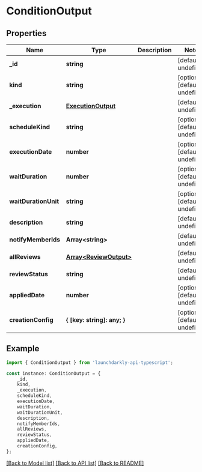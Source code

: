 # ConditionOutput


## Properties

Name | Type | Description | Notes
------------ | ------------- | ------------- | -------------
**_id** | **string** |  | [default to undefined]
**kind** | **string** |  | [optional] [default to undefined]
**_execution** | [**ExecutionOutput**](ExecutionOutput.md) |  | [default to undefined]
**scheduleKind** | **string** |  | [optional] [default to undefined]
**executionDate** | **number** |  | [optional] [default to undefined]
**waitDuration** | **number** |  | [optional] [default to undefined]
**waitDurationUnit** | **string** |  | [optional] [default to undefined]
**description** | **string** |  | [default to undefined]
**notifyMemberIds** | **Array&lt;string&gt;** |  | [default to undefined]
**allReviews** | [**Array&lt;ReviewOutput&gt;**](ReviewOutput.md) |  | [default to undefined]
**reviewStatus** | **string** |  | [default to undefined]
**appliedDate** | **number** |  | [optional] [default to undefined]
**creationConfig** | **{ [key: string]: any; }** |  | [optional] [default to undefined]

## Example

```typescript
import { ConditionOutput } from 'launchdarkly-api-typescript';

const instance: ConditionOutput = {
    _id,
    kind,
    _execution,
    scheduleKind,
    executionDate,
    waitDuration,
    waitDurationUnit,
    description,
    notifyMemberIds,
    allReviews,
    reviewStatus,
    appliedDate,
    creationConfig,
};
```

[[Back to Model list]](../README.md#documentation-for-models) [[Back to API list]](../README.md#documentation-for-api-endpoints) [[Back to README]](../README.md)
